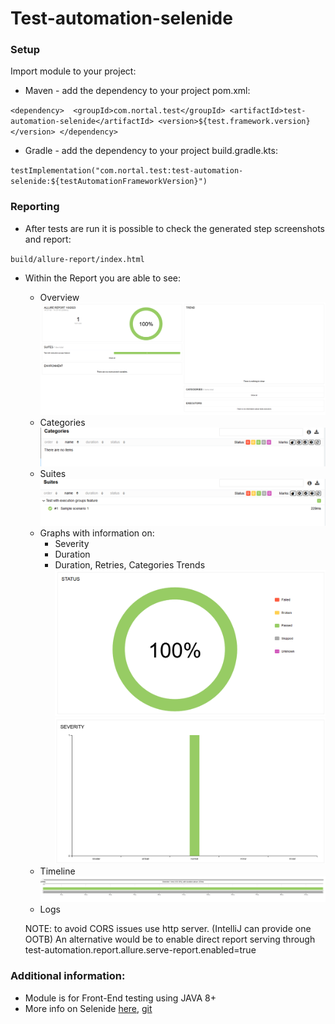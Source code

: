 # Test-automation-selenide

### Setup

Import module to your project:
   * Maven - add the dependency to your project pom.xml:
   
   `<dependency> 
     <groupId>com.nortal.test</groupId>
     <artifactId>test-automation-selenide</artifactId>
     <version>${test.framework.version}</version>
   </dependency>`

   * Gradle - add the dependency to your project build.gradle.kts:
   
   `testImplementation("com.nortal.test:test-automation-selenide:${testAutomationFrameworkVersion}")`

### Reporting

* After tests are run it is possible to check the generated step screenshots and report:

`build/allure-report/index.html`

* Within the Report you are able to see:
  * Overview
  ![summaryExample.png](src/main/doc/assets/summaryExample.png)
  * Categories
  ![categoriesExample.png](src/main/doc/assets/categoriesExample.png)
  * Suites
  ![suitesExample.png](src/main/doc/assets/suitesExample.png)
  * Graphs with information on:
    * Severity
    * Duration
    * Duration, Retries, Categories Trends
  ![graphsSummaryExample.png](src/main/doc/assets/graphsSummaryExample.png)
  ![severityGraphExample.png](src/main/doc/assets/severityGraphExample.png)
  * Timeline
  ![timelineExample.png](src/main/doc/assets/timelineExample.png)
  * Logs

  NOTE: to avoid CORS issues use http server. (IntelliJ can provide one OOTB)
  An alternative would be to enable direct report serving through test-automation.report.allure.serve-report.enabled=true


### Additional information:

* Module is for Front-End testing using JAVA 8+
* More info on Selenide [here](https://selenide.org/documentation.html), [git](https://github.com/selenide/selenide)



